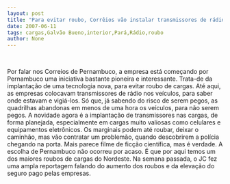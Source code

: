 ```yaml
---
layout: post
title: "Para evitar roubo, Corrêios vão instalar transmissores de rádio nas cargas enviadas ao interior"
date: 2007-06-11
tags: cargas,Galvão Bueno,interior,Pará,Rádio,roubo
author: None
---
```


&nbsp;

Por falar nos Correios de Pernambuco, a empresa est&aacute; come&ccedil;ando por Pernambuco uma iniciativa bastante pioneira e interessante.
Trata-de da implanta&ccedil;&atilde;o de uma tecnologia nova, para evitar roubo de cargas.
At&eacute; aqui, as empresas colocavam transmissores de r&aacute;dio nos ve&iacute;culos, para saber onde estavam e vigi&aacute;-los.
S&oacute; que, j&aacute; sabendo do risco de serem pegos, as quadrilhas abandonas em menos de uma hora os ve&iacute;culos, para n&atilde;o serem pegos.
A novidade agora &eacute; a implanta&ccedil;&atilde;o de transmissores nas cargas, de forma planejada, especialmente em cargas muito valiosas como celulares e equipamentos eletr&ocirc;nicos. Os marginais podem at&eacute; roubar, deixar o caminh&atilde;o, mas v&atilde;o contratar um problem&atilde;o, quando descobrirem a pol&iacute;cia chegando na porta. Mais parece filme de fic&ccedil;&atilde;o cient&iacute;fica, mas &eacute; verdade.
A escolha de Pernambuco n&atilde;o ocorreu por acaso. &Eacute; que por aqui temos um dos maiores roubos de cargas do Nordeste. Na semana passada, o JC fez uma ampla reportagem falando do aumento dos roubos e da eleva&ccedil;&atilde;o do seguro pago pelas empresas. 